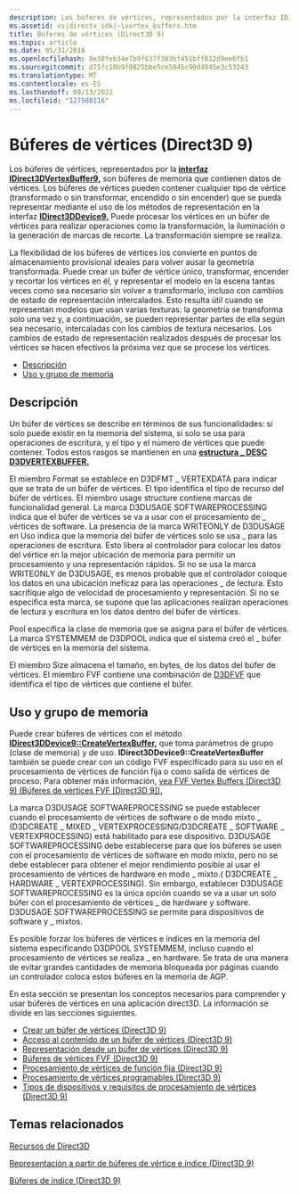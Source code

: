 ```yaml
---
description: Los búferes de vértices, representados por la interfaz IDirect3DVertexBuffer9, son búferes de memoria que contienen datos de vértices.
ms.assetid: vs|directx_sdk|~\vertex_buffers.htm
title: Búferes de vértices (Direct3D 9)
ms.topic: article
ms.date: 05/31/2018
ms.openlocfilehash: 8e38feb34e7b9f637f383bf451bff812d9ee6fb1
ms.sourcegitcommit: d75fc10b9f0825bbe5ce5045c90d4045e3c53243
ms.translationtype: MT
ms.contentlocale: es-ES
ms.lasthandoff: 09/13/2021
ms.locfileid: "127580116"
---
```

# <a name="vertex-buffers-direct3d-9"></a>Búferes de vértices (Direct3D 9)

Los búferes de vértices, representados por la [**interfaz IDirect3DVertexBuffer9,**](/windows/desktop/api) son búferes de memoria que contienen datos de vértices. Los búferes de vértices pueden contener cualquier tipo de vértice (transformado o sin transformar, encendido o sin encender) que se pueda representar mediante el uso de los métodos de representación en la interfaz [**IDirect3DDevice9.**](/windows/win32/api/d3d9helper/nn-d3d9helper-idirect3ddevice9) Puede procesar los vértices en un búfer de vértices para realizar operaciones como la transformación, la iluminación o la generación de marcas de recorte. La transformación siempre se realiza.

La flexibilidad de los búferes de vértices los convierte en puntos de almacenamiento provisional ideales para volver ausar la geometría transformada. Puede crear un búfer de vértice único, transformar, encender y recortar los vértices en él, y representar el modelo en la escena tantas veces como sea necesario sin volver a transformarlo, incluso con cambios de estado de representación intercalados. Esto resulta útil cuando se representan modelos que usan varias texturas: la geometría se transforma solo una vez y, a continuación, se pueden representar partes de ella según sea necesario, intercaladas con los cambios de textura necesarios. Los cambios de estado de representación realizados después de procesar los vértices se hacen efectivos la próxima vez que se procese los vértices.

-   [Descripción](#description)
-   [Uso y grupo de memoria](#memory-pool-and-usage)

## <a name="description"></a>Descripción

Un búfer de vértices se describe en términos de sus funcionalidades: si solo puede existir en la memoria del sistema, si solo se usa para operaciones de escritura, y el tipo y el número de vértices que puede contener. Todos estos rasgos se mantienen en una [**estructura \_ DESC D3DVERTEXBUFFER.**](d3dvertexbuffer-desc.md)

El miembro Format se establece en D3DFMT \_ VERTEXDATA para indicar que se trata de un búfer de vértices. El tipo identifica el tipo de recurso del búfer de vértices. El miembro usage structure contiene marcas de funcionalidad general. La marca D3DUSAGE SOFTWAREPROCESSING indica que el búfer de vértices se va a usar con el procesamiento de \_ vértices de software. La presencia de la marca WRITEONLY de D3DUSAGE en Uso indica que la memoria del búfer de vértices solo se usa \_ para las operaciones de escritura. Esto libera al controlador para colocar los datos del vértice en la mejor ubicación de memoria para permitir un procesamiento y una representación rápidos. Si no se usa la marca WRITEONLY de D3DUSAGE, es menos probable que el controlador coloque los datos en una ubicación ineficaz para las operaciones \_ de lectura. Esto sacrifique algo de velocidad de procesamiento y representación. Si no se especifica esta marca, se supone que las aplicaciones realizan operaciones de lectura y escritura en los datos dentro del búfer de vértices.

Pool especifica la clase de memoria que se asigna para el búfer de vértices. La marca SYSTEMMEM de D3DPOOL indica que el sistema creó el \_ búfer de vértices en la memoria del sistema.

El miembro Size almacena el tamaño, en bytes, de los datos del búfer de vértices. El miembro FVF contiene una combinación de [D3DFVF](d3dfvf.md) que identifica el tipo de vértices que contiene el búfer.

## <a name="memory-pool-and-usage"></a>Uso y grupo de memoria

Puede crear búferes de vértices con el método [**IDirect3DDevice9::CreateVertexBuffer,**](/windows/desktop/api) que toma parámetros de grupo (clase de memoria) y de uso. **IDirect3DDevice9::CreateVertexBuffer** también se puede crear con un código FVF especificado para su uso en el procesamiento de vértices de función fija o como salida de vértices de proceso. Para obtener más información, [vea FVF Vertex Buffers (Direct3D 9) (Búferes de vértices FVF [Direct3D 9]).](fvf-vertex-buffers.md)

La marca D3DUSAGE SOFTWAREPROCESSING se puede establecer cuando el procesamiento de vértices de software o de modo mixto \_ (D3DCREATE \_ MIXED \_ VERTEXPROCESSING/D3DCREATE \_ SOFTWARE \_ VERTEXPROCESSING) está habilitado para ese dispositivo. D3DUSAGE SOFTWAREPROCESSING debe establecerse para que los búferes se usen con el procesamiento de vértices de software en modo mixto, pero no se debe establecer para obtener el mejor rendimiento posible al usar el procesamiento de vértices de hardware en modo \_ mixto.( D3DCREATE \_ HARDWARE \_ VERTEXPROCESSING). Sin embargo, establecer D3DUSAGE SOFTWAREPROCESSING es la única opción cuando se va a usar un solo búfer con el procesamiento de vértices \_ de hardware y software. D3DUSAGE SOFTWAREPROCESSING se permite para dispositivos de software y \_ mixtos.

Es posible forzar los búferes de vértices e índices en la memoria del sistema especificando D3DPOOL SYSTEMMEM, incluso cuando el procesamiento de vértices se realiza \_ en hardware. Se trata de una manera de evitar grandes cantidades de memoria bloqueada por páginas cuando un controlador coloca estos búferes en la memoria de AGP.

En esta sección se presentan los conceptos necesarios para comprender y usar búferes de vértices en una aplicación direct3D. La información se divide en las secciones siguientes.

-   [Crear un búfer de vértices (Direct3D 9)](creating-a-vertex-buffer.md)
-   [Acceso al contenido de un búfer de vértices (Direct3D 9)](accessing-the-contents-of-a-vertex-buffer.md)
-   [Representación desde un búfer de vértices (Direct3D 9)](rendering-from-a-vertex-buffer.md)
-   [Búferes de vértices FVF (Direct3D 9)](fvf-vertex-buffers.md)
-   [Procesamiento de vértices de función fija (Direct3D 9)](fixed-function-vertex-processing.md)
-   [Procesamiento de vértices programables (Direct3D 9)](programmable-vertex-processing.md)
-   [Tipos de dispositivos y requisitos de procesamiento de vértices (Direct3D 9)](device-types-and-vertex-processing-requirements.md)

## <a name="related-topics"></a>Temas relacionados

<dl> <dt>

[Recursos de Direct3D](direct3d-resources.md)
</dt> <dt>

[Representación a partir de búferes de vértice e índice (Direct3D 9)](rendering-from-vertex-and-index-buffers.md)
</dt> <dt>

[Búferes de índice (Direct3D 9)](index-buffers.md)
</dt> </dl>

 

 
